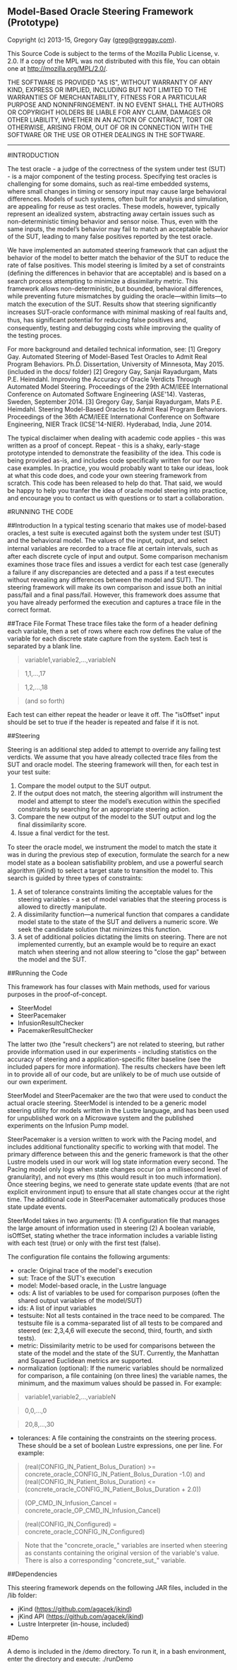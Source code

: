 Model-Based Oracle Steering Framework (Prototype)
-------------------------------------------------
Copyright (c) 2013-15, Gregory Gay (greg@greggay.com). 

This Source Code is subject to the terms of the Mozilla Public License, v. 2.0. 
If a copy of the MPL was not distributed with this file, You can obtain one at 
http://mozilla.org/MPL/2.0/.

THE SOFTWARE IS PROVIDED "AS IS", WITHOUT WARRANTY OF ANY KIND, EXPRESS OR 
IMPLIED, INCLUDING BUT NOT LIMITED TO THE WARRANTIES OF MERCHANTABILITY, 
FITNESS FOR A PARTICULAR PURPOSE AND NONINFRINGEMENT. IN NO EVENT SHALL THE 
AUTHORS OR COPYRIGHT HOLDERS BE LIABLE FOR ANY CLAIM, DAMAGES OR OTHER 
LIABILITY, WHETHER IN AN ACTION OF CONTRACT, TORT OR OTHERWISE, ARISING 
FROM, OUT OF OR IN CONNECTION WITH THE SOFTWARE OR THE USE OR OTHER DEALINGS 
IN THE SOFTWARE.

-------------------------------------------------

#INTRODUCTION

The test oracle - a judge of the correctness of the system under test (SUT) - is a major component of the testing process. Specifying test oracles is challenging for some domains, such as real-time embedded systems, where small changes in timing or sensory input may cause large behavioral differences. Models of such systems, often built for analysis and simulation, are appealing for reuse as test oracles. These models, however, typically represent an idealized system, abstracting away certain issues such as non-deterministic timing behavior and sensor noise. Thus, even with the same inputs, the model’s behavior may fail to match an acceptable behavior of the SUT, leading to many false positives reported by the test oracle.

We have implemented an automated steering framework that can adjust the behavior of the model to better match the behavior of the SUT to reduce the rate of false positives. This model steering is limited by a set of constraints (deﬁning the differences in behavior that are acceptable) and is based on a search process attempting to minimize a dissimilarity metric. This framework allows non-deterministic, but bounded, behavioral differences, while preventing future mismatches by guiding the oracle—within limits—to match the execution of the SUT. Results show that steering signiﬁcantly increases SUT-oracle conformance with minimal masking of real faults and, thus, has signiﬁcant potential for reducing false positives and, consequently, testing and debugging costs while improving the quality of the testing proces.

For more background and detailed technical information, see:
[1] Gregory Gay. Automated Steering of Model-Based Test Oracles to Admit Real Program Behaviors. Ph.D. Dissertation, University of Minnesota, May 2015. (included in the docs/ folder)
[2] Gregory Gay, Sanjai Rayadurgam, Mats P.E. Heimdahl. Improving the Accuracy of Oracle Verdicts Through Automated Model Steering. Proceedings of the 29th ACM/IEEE International Conference on Automated Software Engineering (ASE'14). Vasteras, Sweden, September 2014. 
[3] Gregory Gay, Sanjai Rayadurgam, Mats P.E. Heimdahl. Steering Model-Based Oracles to Admit Real Program Behaviors. Proceedings of the 36th ACM/IEEE International Conference on Software Engineering, NIER Track (ICSE'14-NIER). Hyderabad, India, June 2014. 

The typical disclaimer when dealing with academic code applies - this was written as a proof of concept. Repeat - this is a shaky, early-stage prototype intended to demonstrate the feasibility of the idea. This code is being provided as-is, and includes code specifically written for our two case examples. In practice, you would probably want to take our ideas, look at what this code does, and code your own steering framework from scratch. This code has been released to help do that. That said, we would be happy to help you tranfer the idea of oracle model steering into practice, and encourage you to contact us with questions or to start a collaboration.

#RUNNING THE CODE

##Introduction
In a typical testing scenario that makes use of model-based oracles, a test suite is executed against both the system under test (SUT) and the behavioral model. The values of the input, output, and select internal variables are recorded to a trace ﬁle at certain intervals, such as after each discrete cycle of input and output. Some comparison mechanism examines those trace ﬁles and issues a verdict for each test case (generally a failure if any discrepancies are detected and a pass if a test executes without revealing any differences between the model and SUT). The steering framework will make its own comparison and issue both an initial pass/fail and a final pass/fail. However, this framework does assume that you have already performed the execution and captures a trace file in the correct format.

##Trace File Format
These trace files take the form of a header defining each variable, then a set of rows where each row defines the value of the variable for each discrete state capture from the system. Each test is separated by a blank line.

> variable1,variable2,...,variableN

> 1,1,...,17

> 1,2,...,18

> (and so forth)

Each test can either repeat the header or leave it off. The "isOffset" input should be set to true if the header is repeated and false if it is not.

##Steering

Steering is an additional step added to attempt to override any failing test verdicts. We assume that you have already collected trace files from the SUT and oracle model. The steering framework will then, for each test in your test suite:
1. Compare the model output to the SUT output.
2. If the output does not match, the steering algorithm will instrument the model and attempt to steer the model’s execution within the speciﬁed constraints by searching for an appropriate steering action.
3. Compare the new output of the model to the SUT output and log the ﬁnal dissimilarity score.
4. Issue a ﬁnal verdict for the test.

To steer the oracle model, we instrument the model to match the state it was in during the previous step of execution, formulate the search for a new model state as a boolean satisﬁability problem, and use a powerful search algorithm (jKind) to select a target state to transition the model to. This search is guided by three types of constraints:
1. A set of tolerance constraints limiting the acceptable values for the steering variables - a set of model variables that the steering process is allowed to directly manipulate.
2. A dissimilarity function—a numerical function that compares a candidate model state to the state of the SUT and delivers a numeric score. We seek the candidate solution that minimizes this function.
3. A set of additional policies dictating the limits on steering. There are not implemented currently, but an example would be to require an exact match when steering and not allow steering to "close the gap" between the model and the SUT.

##Running the Code

This framework has four classes with Main methods, used for various purposes in the proof-of-concept.
- SteerModel
- SteerPacemaker
- InfusionResultChecker
- PacemakerResultChecker

The latter two (the "result checkers") are not related to steering, but rather provide information used in our experiments - including statistics on the accuracy of steering and a application-specific filter baseline (see the included papers for more information). The results checkers have been left in to provide all of our code, but are unlikely to be of much use outside of our own experiment. 

SteerModel and SteerPacemaker are the two that were used to conduct the actual oracle steering. SteerModel is intended to be a generic model steering utility for models written in the Lustre language, and has been used for unpublished work on a Microwave system and the published experiments on the Infusion Pump model. 

SteerPacemaker is a version written to work with the Pacing model, and includes additional functionality specific to working with that model. The primary difference between this and the generic framework is that the other Lustre models used in our work will log state information every second. The Pacing model only logs when state changes occur (on a millisecond level of granularity), and not every ms (this would result in too much information). Once steering begins, we need to generate state update events (that are not explicit environment input) to ensure that all state changes occur at the right time. The additional code in SteerPacemaker automatically produces those state update events.

SteerModel takes in two arguments:
(1) A configuration file that manages the large amount of information used in steering
(2) A boolean variable, isOffSet, stating whether the trace information includes a variable listing with each test (true) or only with the first test (false). 

The configuration file contains the following arguments:
- oracle: Original trace of the model's execution
- sut: Trace of the SUT's execution
- model: Model-based oracle, in the Lustre language
- ods: A list of variables to be used for comparison purposes (often the shared output variables of the model/SUT)
- ids: A list of input variables
- testsuite: Not all tests contained in the trace need to be compared. The testsuite file is a comma-separated list of all tests to be compared and steered (ex: 2,3,4,6 will execute the second, third, fourth, and sixth tests).
- metric: Dissimilarity metric to be used for comparisons between the state of the model and the state of the SUT. Currently, the Manhattan and Squared Euclidean metrics are supported.
- normalization (optional): If the numeric variables should be normalized for comparison, a file containing (on three lines) the variable names, the minimum, and the maximum values should be passed in. For example:
> variable1,variable2,...,variableN

> 0,0,...,0

> 20,8,...,30
- tolerances: A file containing the constraints on the steering process. These should be a set of boolean Lustre expressions, one per line. For example:
> (real(CONFIG_IN_Patient_Bolus_Duration) >= concrete_oracle_CONFIG_IN_Patient_Bolus_Duration -1.0) and (real(CONFIG_IN_Patient_Bolus_Duration) <= (concrete_oracle_CONFIG_IN_Patient_Bolus_Duration + 2.0))

> (OP_CMD_IN_Infusion_Cancel = concrete_oracle_OP_CMD_IN_Infusion_Cancel)

> (real(CONFIG_IN_Configured) = concrete_oracle_CONFIG_IN_Configured)

> Note that the "concrete_oracle_<name>" variables are inserted when steering as constants containing the original version of the variable's value. There is also a corresponding "concrete_sut_<name>" variable. 

##Dependencies

This steering framework depends on the following JAR files, included in the /lib folder:
- jKind (https://github.com/agacek/jkind)
- jKind API (https://github.com/agacek/jkind)
- Lustre Interpreter (in-house, included)

#Demo

A demo is included in the /demo directory. To run it, in a bash environment, enter the directory and execute:
./runDemo

